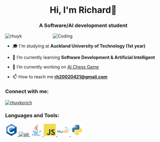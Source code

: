 <h1 align="center">Hi, I'm Richard👋</h1>
<h3 align="center">A Software/AI development student</h3>
<img align="right" alt="Coding" width="350" src="https://media.tenor.com/Q25_LpJSVvsAAAAC/pepe-toast.gif">

<p align="left"> <img src="https://komarev.com/ghpvc/?username=rhuyk&label=Profile%20views&color=636363&style=flat" alt="rhuyk" /> </p>

- 🎓 I'm studying at **Auckland University of Technology (1st year)**

- 🌱 I’m currently learning **Software Development & Artificial Intelligent**

- 🔭 I’m currently working on [AI Chess Game](https://github.com/pjsiri/AI-Chess-Game)

- 📫 How to reach me **rh20020421@gmail.com**

<h3 align="left">Connect with me:</h3>
<p align="left">
<a href="https://twitter.com/rhuykorich" target="blank"><img align="center" src="https://raw.githubusercontent.com/rahuldkjain/github-profile-readme-generator/master/src/images/icons/Social/twitter.svg" alt="rhuykorich" height="30" width="40" /></a>
</p>

<h3 align="left">Languages and Tools:</h3>
<p align="left"> <a href="https://www.cprogramming.com/" target="_blank" rel="noreferrer"> <img src="https://raw.githubusercontent.com/devicons/devicon/master/icons/c/c-original.svg" alt="c" width="40" height="40"/> </a> <a href="https://git-scm.com/" target="_blank" rel="noreferrer"> <img src="https://www.vectorlogo.zone/logos/git-scm/git-scm-icon.svg" alt="git" width="40" height="40"/> </a> <a href="https://www.java.com" target="_blank" rel="noreferrer"> <img src="https://raw.githubusercontent.com/devicons/devicon/master/icons/java/java-original.svg" alt="java" width="40" height="40"/> </a> <a href="https://developer.mozilla.org/en-US/docs/Web/JavaScript" target="_blank" rel="noreferrer"> <img src="https://raw.githubusercontent.com/devicons/devicon/master/icons/javascript/javascript-original.svg" alt="javascript" width="40" height="40"/> </a> <a href="https://www.mysql.com/" target="_blank" rel="noreferrer"> <img src="https://raw.githubusercontent.com/devicons/devicon/master/icons/mysql/mysql-original-wordmark.svg" alt="mysql" width="40" height="40"/> </a> <a href="https://www.python.org" target="_blank" rel="noreferrer"> <img src="https://raw.githubusercontent.com/devicons/devicon/master/icons/python/python-original.svg" alt="python" width="40" height="40"/> </a> </p>
